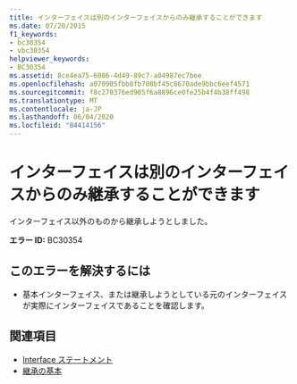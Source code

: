 ```yaml
---
title: インターフェイスは別のインターフェイスからのみ継承することができます
ms.date: 07/20/2015
f1_keywords:
- bc30354
- vbc30354
helpviewer_keywords:
- BC30354
ms.assetid: 8ce4ea75-6086-4d49-89c7-a04987ec7bee
ms.openlocfilehash: a070905fbb8fb708bf45c8670ade9bbc6eef4571
ms.sourcegitcommit: f8c270376ed905f6a8896ce0fe25b4f4b38ff498
ms.translationtype: MT
ms.contentlocale: ja-JP
ms.lasthandoff: 06/04/2020
ms.locfileid: "84414156"
---
```

# <a name="interface-can-inherit-only-from-another-interface"></a>インターフェイスは別のインターフェイスからのみ継承することができます
インターフェイス以外のものから継承しようとしました。  
  
 **エラー ID:** BC30354  
  
## <a name="to-correct-this-error"></a>このエラーを解決するには  
  
- 基本インターフェイス、または継承しようとしている元のインターフェイスが実際にインターフェイスであることを確認します。  
  
## <a name="see-also"></a>関連項目

- [Interface ステートメント](../language-reference/statements/interface-statement.md)
- [継承の基本](../programming-guide/language-features/objects-and-classes/inheritance-basics.md)
